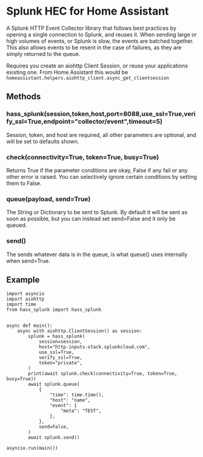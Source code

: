 # Splunk HEC for Home Assistant

A Splunk HTTP Event Collector library that follows best practices by opening a single connection to Splunk, and reuses it. When sending large or high volumes of events, or Splunk is slow, the events are batched together. This also allows events to be resent in the case of failures, as they are simply returned to the queue.

Requires you create an aiohttp Client Session, or reuse your applications existing one. From Home Assistant this would be `homeassistant.helpers.aiohttp_client.async_get_clientsession`

## Methods

### hass_splunk(session,token,host,port=8088,use_ssl=True,verify_ssl=True,endpoint="collector/event",timeout=5)

Session, token, and host are required, all other parameters are optional, and will be set to defaults shown.

### check(connectivity=True, token=True, busy=True)

Returns True if the parameter conditions are okay, False if any fail or any other error is raised. You can selectively ignore certain conditions by setting them to False.

### queue(payload, send=True)

The String or Dictionary to be sent to Splunk. By default it will be sent as soon as possible, but you can instead set send=False and it only be queued.

### send()

The sends whatever data is in the queue, is what queue() uses internally when send=True.

## Example

```{.python}
import asyncio
import aiohttp
import time
from hass_splunk import hass_splunk


async def main():
    async with aiohttp.ClientSession() as session:
        splunk = hass_splunk(
            session=session,
            host="http-inputs-stack.splunkcloud.com",
            use_ssl=True,
            verify_ssl=True,
            token="private",
        )
        print(await splunk.check(connectivity=True, token=True, busy=True))
        await splunk.queue(
            {
                "time": time.time(),
                "host": "name",
                "event": {
                    "meta": "TEST",
                },
            },
            send=False,
        )
        await splunk.send()

asyncio.run(main())
```
